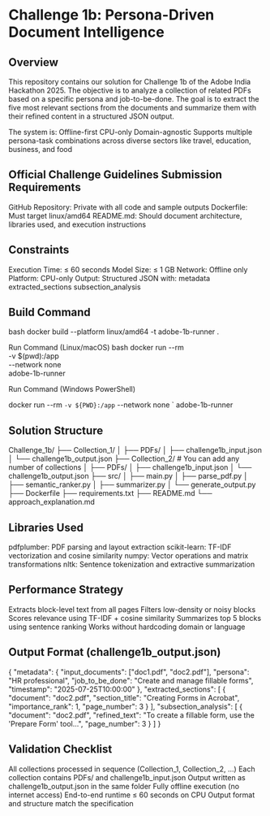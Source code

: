 # Challenge 1b: Persona-Driven Document Intelligence

Overview
--------------
This repository contains our solution for Challenge 1b of the Adobe India Hackathon 2025. The objective is to analyze a collection of related PDFs based on a specific persona and job-to-be-done. The goal is to extract the five most relevant sections from the documents and summarize them with their refined content in a structured JSON output.

The system is:
Offline-first
CPU-only
Domain-agnostic
Supports multiple persona-task combinations across diverse sectors like travel, education, business, and food

Official Challenge Guidelines
Submission Requirements
-------------------------
GitHub Repository: Private with all code and sample outputs
Dockerfile: Must target linux/amd64
README.md: Should document architecture, libraries used, and execution instructions

Constraints
------------------------
Execution Time: ≤ 60 seconds
Model Size: ≤ 1 GB
Network: Offline only
Platform: CPU-only
Output: Structured JSON with:
metadata
extracted_sections
subsection_analysis

Build Command
--------------
bash
docker build --platform linux/amd64 -t adobe-1b-runner .

Run Command (Linux/macOS)
bash
docker run --rm \
  -v $(pwd):/app \
  --network none \
  adobe-1b-runner

Run Command (Windows PowerShell)

docker run --rm `
  -v ${PWD}:/app `
  --network none `
  adobe-1b-runner


Solution Structure
----------------------
Challenge_1b/
├── Collection_1/
│   ├── PDFs/
│   ├── challenge1b_input.json
│   └── challenge1b_output.json
├── Collection_2/                  # You can add any number of collections
│   ├── PDFs/
│   ├── challenge1b_input.json
│   └── challenge1b_output.json
├── src/
│   ├── main.py
│   ├── parse_pdf.py
│   ├── semantic_ranker.py
│   ├── summarizer.py
│   └── generate_output.py
├── Dockerfile
├── requirements.txt
├── README.md
└── approach_explanation.md

Libraries Used
------------------
pdfplumber: PDF parsing and layout extraction
scikit-learn: TF-IDF vectorization and cosine similarity
numpy: Vector operations and matrix transformations
nltk: Sentence tokenization and extractive summarization

Performance Strategy
---------------------------
Extracts block-level text from all pages
Filters low-density or noisy blocks
Scores relevance using TF-IDF + cosine similarity
Summarizes top 5 blocks using sentence ranking
Works without hardcoding domain or language

Output Format (challenge1b_output.json)
---------------------------------------
{
  "metadata": {
    "input_documents": ["doc1.pdf", "doc2.pdf"],
    "persona": "HR professional",
    "job_to_be_done": "Create and manage fillable forms",
    "timestamp": "2025-07-25T10:00:00"
  },
  "extracted_sections": [
    {
      "document": "doc2.pdf",
      "section_title": "Creating Forms in Acrobat",
      "importance_rank": 1,
      "page_number": 3
    }
  ],
  "subsection_analysis": [
    {
      "document": "doc2.pdf",
      "refined_text": "To create a fillable form, use the 'Prepare Form' tool...",
      "page_number": 3
    }
  ]
}


Validation Checklist
-------------------------------
All collections processed in sequence (Collection_1, Collection_2, ...)
Each collection contains PDFs/ and challenge1b_input.json
Output written as challenge1b_output.json in the same folder
Fully offline execution (no internet access)
End-to-end runtime ≤ 60 seconds on CPU
Output format and structure match the specification
